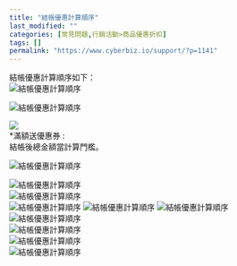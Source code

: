 ```yaml
---
title: "結帳優惠計算順序"
last_modified: ""
categories: [常見問題,行銷活動>商品優惠折扣]
tags: []
permalink: "https://www.cyberbiz.io/support/?p=1141"
---
```


結帳優惠計算順序如下：  
![結帳優惠計算順序](https://www.cyberbiz.io/support/wp-content/uploads/2021/12/TOP02.png)

![結帳優惠計算順序](https://www.cyberbiz.co/support/wp-content/uploads/2019/09/結帳順序-02.png)

![](https://www.cyberbiz.io/support/wp-content/uploads/2021/12/結帳順序-03-1.png)  
*滿額送優惠券 :   
結帳後總金額當計算門檻。  

![結帳優惠計算順序](https://www.cyberbiz.io/support/wp-content/uploads/2021/12/結帳順序-04.png)

![結帳優惠計算順序](https://www.cyberbiz.io/support/wp-content/uploads/2021/12/結帳順序-05.png)  
![結帳優惠計算順序](https://www.cyberbiz.io/support/wp-content/uploads/2021/12/結帳順序-07-1.png)  
![結帳優惠計算順序](https://www.cyberbiz.io/support/wp-content/uploads/2021/12/結帳順序-08-1.png)
![結帳優惠計算順序](https://www.cyberbiz.io/support/wp-content/uploads/2021/12/結帳順序-08-2.png)
![結帳優惠計算順序](https://www.cyberbiz.io/support/wp-content/uploads/2021/12/結帳順序-08-3.png)  
![結帳優惠計算順序](https://www.cyberbiz.io/support/wp-content/uploads/2021/12/結帳順序-09.png)  
![結帳優惠計算順序](https://www.cyberbiz.io/support/wp-content/uploads/2021/12/結帳順序-09-1.png)  
![結帳優惠計算順序](https://www.cyberbiz.io/support/wp-content/uploads/2021/12/結帳順序-10.png)  
![結帳優惠計算順序](https://www.cyberbiz.io/support/wp-content/uploads/2021/12/結帳順序-10-1.png)  

